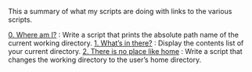 This a summary of what my scripts are doing with links to the various scripts.

[0. Where am I?](0-current_working_directory) : Write a script that prints the absolute path name of the current working directory.
[1. What’s in there?](1-listit) : Display the contents list of your current directory.
[2. There is no place like home](2-bring_me_home) : Write a script that changes the working directory to the user’s home directory.

